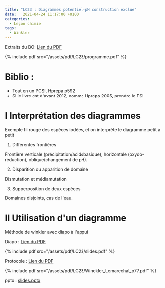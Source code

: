 ```yaml
---
title: "LC23 : Diagrammes potentiel-pH construction exclue"
date:   2021-04-24 11:17:00 +0100
categories:
  - Leçon chimie
tags:
  - Winkler 
---
```

Extraits du BO:
[Lien du PDF](/assets/pdf/LC23/programme.pdf)

{% include pdf src="/assets/pdf/LC23/programme.pdf" %}
# Biblio : 
- Tout en un PCSI, Hprepa p592
- Si le livre est d'avant 2012, comme Hprepa 2005, prendre le PSI
# I Interprétation des diagrammes
Exemple fil rouge des espèces iodées, et on interprète le diagramme petit à petit
1) Différentes frontières

Frontière verticale (précipitation/acidobasique), horizontale (oxydo-réduction), oblique(changement de pH). 

2) Disparition ou apparition de domaine

Dismutation et médiamutation

3) Supperposition de deux espèces

Domaines disjoints, cas de l'eau.

# II Utilisation d'un diagramme
Méthode de winkler avec diapo à l'appui

Diapo : [Lien du PDF](/assets/pdf/LC23/slides.pdf)

{% include pdf src="/assets/pdf/LC23/slides.pdf" %}

Protocole : [Lien du PDF](/assets/pdf/LC23/Winckler_Lemarechal_p77.pdf)

{% include pdf src="/assets/pdf/LC23/Winckler_Lemarechal_p77.pdf" %}

pptx : [slides.pptx](https://github.com/aure00/aure00.github.io/files/6584365/slides.pptx)
